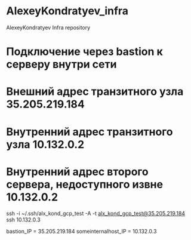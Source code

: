 # AlexeyKondratyev_infra
AlexeyKondratyev Infra repository

# Подключение через bastion к серверу внутри сети
# Внешний адрес транзитного узла 35.205.219.184
# Внутренний адрес транзитного узла 10.132.0.2
# Внутренний адрес второго сервера, недоступного извне 10.132.0.2

ssh -i ~/.ssh/alx_kond_gcp_test -A -t alx_kond_gcp_test@35.205.219.184 ssh 10.132.0.3

bastion_IP = 35.205.219.184
someinternalhost_IP = 10.132.0.3

